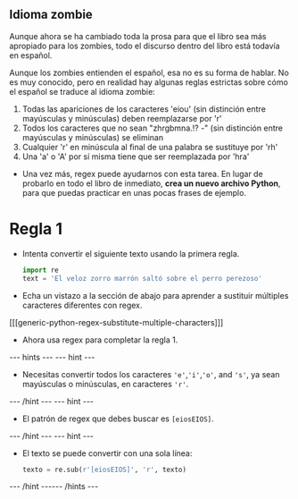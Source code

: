 ## Idioma zombie

Aunque ahora se ha cambiado toda la prosa para que el libro sea más apropiado para los zombies, todo el discurso dentro del libro está todavía en español.

Aunque los zombies entienden el español, esa no es su forma de hablar. No es muy conocido, pero en realidad hay algunas reglas estrictas sobre cómo el español se traduce al idioma zombie:

1. Todas las apariciones de los caracteres 'eiou' (sin distinción entre mayúsculas y minúsculas) deben reemplazarse por 'r'
1. Todos los caracteres que no sean "zhrgbmna.!? -" (sin distinción entre mayúsculas y minúsculas) se eliminan
1. Cualquier 'r' en minúscula al final de una palabra se sustituye por 'rh'
1. Una 'a' o 'A' por sí misma tiene que ser reemplazada por 'hra'

- Una vez más, regex puede ayudarnos con esta tarea. En lugar de probarlo en todo el libro de inmediato, **crea un nuevo archivo Python**, para que puedas practicar en unas pocas frases de ejemplo.

# Regla 1

- Intenta convertir el siguiente texto usando la primera regla.

    ```python
    import re
    text = 'El veloz zorro marrón saltó sobre el perro perezoso'
    ```

- Echa un vistazo a la sección de abajo para aprender a sustituir múltiples caracteres diferentes con regex.

[[[generic-python-regex-substitute-multiple-characters]]]

- Ahora usa regex para completar la regla 1.

--- hints ---
 --- hint ---

- Necesitas convertir todos los caracteres `'e'`,`'i'`,`'o'`, and `'s'`, ya sean mayúsculas o minúsculas, en caracteres `'r'`.

--- /hint --- --- hint ---

- El patrón de regex que debes buscar es `[eiosEIOS]`.

--- /hint --- --- hint ---

- El texto se puede convertir con una sola línea:

    ```python
    texto = re.sub(r'[eiosEIOS]', 'r', texto)
    ```

--- /hint ------ /hints ---
